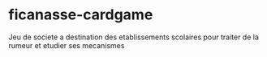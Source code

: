 # ficanasse-cardgame
Jeu de societe a destination des etablissements scolaires pour traiter de la rumeur et etudier ses mecanismes
